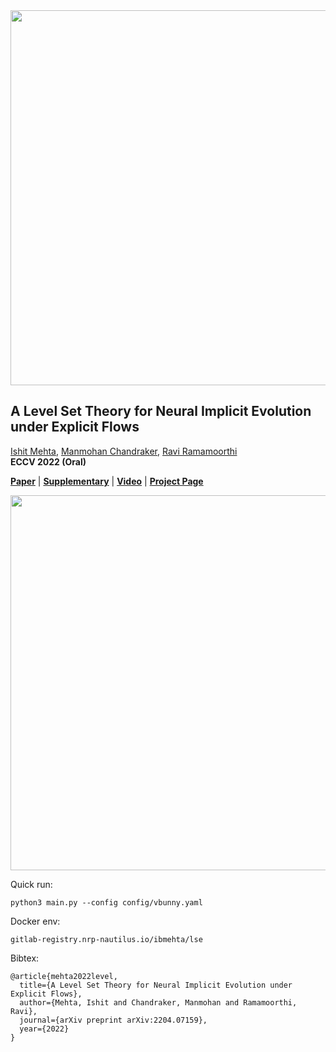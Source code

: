 <img src="https://ishit.github.io/static/nie_teaser.png" width="600">

## A Level Set Theory for Neural Implicit Evolution under Explicit Flows

[Ishit Mehta](https://ishit.github.io/), [Manmohan Chandraker](https://cseweb.ucsd.edu/~mkchandraker/), [Ravi Ramamoorthi](https://cseweb.ucsd.edu/~ravir/)  
**ECCV 2022 (Oral)** 

[**Paper**](https://ishit.github.io/static/nie_main.pdf) | [**Supplementary**](https://ishit.github.io/static/nie_appendix.pdf) | [**Video**](https://ishit.github.io/static/nie_evolution.mp4) | [**Project Page**](https://ishit.github.io/nie) <br>

<div style="text-align: center">
<img src="static/evolve.gif" width="600"/>
</div>


Quick run:
```
python3 main.py --config config/vbunny.yaml
```

Docker env:
```
gitlab-registry.nrp-nautilus.io/ibmehta/lse
```
    
Bibtex:
```
@article{mehta2022level,
  title={A Level Set Theory for Neural Implicit Evolution under Explicit Flows},
  author={Mehta, Ishit and Chandraker, Manmohan and Ramamoorthi, Ravi},
  journal={arXiv preprint arXiv:2204.07159},
  year={2022}
}
```
